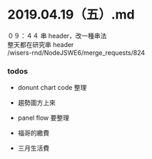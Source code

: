 # 2019.04.19（五）.md

０９：４４ 串 header，改一種串法  
整天都在研究串 header  
/wisers-rnd/NodeJSWE6/merge_requests/824  

### todos
- donunt chart code 整理
- 趨勢圖方上來
- panel flow 要整理

- 福哥的繳費
- 三月生活費
